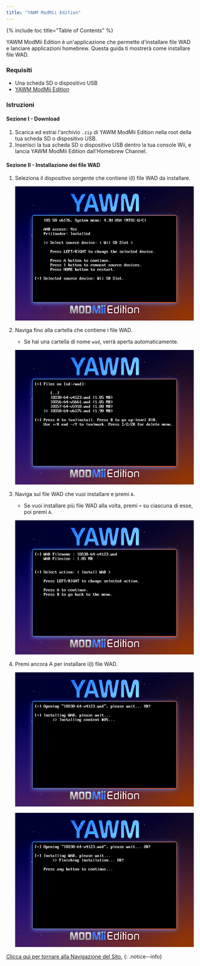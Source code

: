 ```yaml
---
title: "YAWM ModMii Edition"
---
```


{% include toc title="Table of Contents" %}

YAWM ModMii Edition è un'applicazione che permette d'installare file WAD e lanciare applicazioni homebrew. Questa guida ti mostrerà come installare file WAD.

### Requisiti
* Una scheda SD o dispositivo USB
* [YAWM ModMii Edition](https://oscwii.org/library/app/yawmme)

### Istruzioni

#### Sezione I - Download

1. Scarica ed estrai l'archivio `.zip` di YAWM ModMii Edition nella root della tua scheda SD o dispositivo USB.
1. Inserisci la tua scheda SD o dispositivo USB dentro la tua console Wii, e lancia YAWM ModMii Edition dall'Homebrew Channel.

#### Sezione II - Installazione dei file WAD

1. Seleziona il dispositivo sorgente che contiene i(l) file WAD da installare.

    ![](/images/homebrew/yawmME/source_device.png)

1. Naviga fino alla cartella che contiene i file WAD.
    + Se hai una cartella di nome `wad`, verrà aperta automaticamente.

    ![](/images/homebrew/yawmME/file_selection.png)

1. Naviga sul file WAD che vuoi installare e premi `A`.
    + Se vuoi installare più file WAD alla volta, premi `+` su ciascuna di esse, poi premi `A`.

    ![](/images/homebrew/yawmME/install_wad.png)

1. Premi ancora A per installare i(l) file WAD.

    ![](/images/homebrew/yawmME/installing_wad.png)

    ![](/images/homebrew/yawmME/installing_wad_ok.png)

[Clicca qui per tornare alla Navigazione del Sito.](site-navigation)
{: .notice--info}
